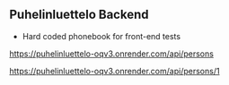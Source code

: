 ## Puhelinluettelo Backend 

* Hard coded phonebook for front-end tests

https://puhelinluettelo-oqv3.onrender.com/api/persons

https://puhelinluettelo-oqv3.onrender.com/api/persons/1

